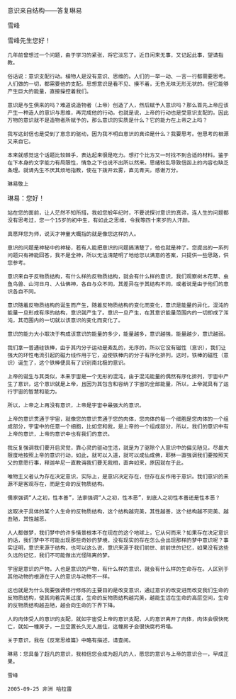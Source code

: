 意识来自结构——答复琳易

雪峰


雪峰先生您好！

    几年前曾想过一个问题，由于学习的紧张，将它淡忘了。近日闲来无事，又记起此事，望请指教。

    俗话说：意识支配行动。植物人是没有意识、思维的。人们的一举一动、一言一行都需要思考。人们做的一切，都需要他的支配。思想意识是看不见、摸不着，无色无味无形无状的。但它能够产生巨大的能量，直接操控着我们。

    意识是与生俱来的吗？难道说造物者（上帝）创造了人，然后赋予人意识吗？那么首先上帝应该产生一种造人的意识与思维，再完成他的行动。也就是说，上帝的行动也是受意识支配的。因此万物的意识就不是造物者所赋予的，那么意识的实质是什么？它的能力在上帝之上吗？

    我写这封信也是受到了意念的驱动，因为我不明白意识的真谛是什么？我要思考。但思考的根源又来自它。

    本来就感觉这个话题比较棘手，表达起来很是吃力。想打个比方又一时找不到合适的材料。鉴于在下本身的文字能力有局限性，情急之下也说不出所以然来。思绪较乱导致信函上的内容也缺乏条理。就请先生不厌其烦地指教，使在下拨开云雾，直见青天。感谢万分。

    琳易敬上


琳易：您好！

    站在您的面前，让人茫然不知所措，我如您般年纪时，不要说探讨意识的真谛，连人生的问题都没有思考过，您一个15岁的初中生，有如此之思维，令我等四十来岁的人汗颜。

    真愿拜您为师，说天才神童大概指的就是像您这样的人。

    意识的问题是神秘中的神秘，若有人能把意识的问题搞清楚了，他也就是神了。您提出的一系列问题只有神能回答，我不是全神，所以无法清楚明了地给您以满意的答案，只提供一些思路，供您参考。

    意识来自于反物质结构，有什么样的反物质结构，就会有什么样的意识，我们观察树木花草、虫鱼鸟兽、山河日月、人仙佛神，各自与众不同，其差异在于其结构不同，或者说是由于他们的意识各自不同。

    意识随着反物质结构的诞生而产生，随着反物质结构的变化而变化，意识是能量的异化，混沌的能量一旦形成有序的结构，意识就产生了。意识一旦产生，在其意识能量范围内的一切即成了浑沌，其范围内的一切就以该意识的变化而变化了。

    意识的能力大小取决于构成该意识的能量的多少，能量越多，意识越强，能量越少，意识越弱。

    我们拿一普通硅铁棒，由于其内分子运动是紊乱的，无序的，所以它没有磁性（意识），我们让强大的环性电流引起的磁力线作用于它，迫使铁棒内的分子有序化排列，这时，铁棒的磁性（意识）诞生了，这个铁棒便具有了识别南北极的意识。

    上帝的诞生与其类似，本来宇宙是一个无形的混沌，由于混沌能量的偶然有序化排列，宇宙中产生了意识，这个意识就是上帝，且因为其包含和容纳了宇宙的全部能量，所以，上帝就具有了运行宇宙的智慧和能力。

    所以，上帝之上再没有意识，上帝是宇宙中最强大的意识。

    上帝的意识贯通于宇宙，就像您的意识贯通于您的肉体，您肉体的每一个细胞是您肉体的一个组成部分，宇宙中的任意一个细胞，比如您和我，是上帝的一个组成部分，所以，我们的意识中有上帝的意识，上帝的意识中也有我们的意识。

    我反复强调我们要开启灵觉，靠心灵的驱动生活，就是为了驱除个人意识中的偏见陋见，尽最大限度地按照上帝的意识行动，如此，就可以入道，就可以成仙成佛，耶稣一直强调我们要按照天父的意愿行事，释迦牟尼一直教诲我们要无我相，直奔如来，原因就在于此。

    唯物主义者认为存在决定意识，实际上，是意识决定存在，但存在反作用于意识。我们意识的来源不是客观存在，而是生命的反物质结构。

    儒家强调“人之初，性本善”，法家强调“人之初，性本恶”，到底人之初性本善还是性本恶？

    这取决于具体的某个人生命的反物质结构，这个结构越完美，其性越善，这个结构越不完美、越丑陋，其性越恶。

    人人都做梦，我们梦中的许多情景根本不在现在的这个地球上，它从何而来？如果存在决定意识的话，我们梦中不可能出现那些奇妙的梦境，没有现实的存在怎么会出现那样的梦中意识呢？事实证明，意识来源于结构，也可以这么说，意识来源于我们前世、前前世的记忆，如果没有这些久远的记忆，我们不可能做出光怪陆离的梦。

    宇宙是意识的产物，人也是意识的产物，有什么样的意识，就会有什么样的生命存在。人区别于其他动物的根源在于人的意识与动物不一样。

    这也就是为什么我要强调修行修炼的主要目的是改变意识，通过意识的改变进而改变我们生命的反物质结构，使其向着完美过度，生命的反物质结构越完美，越能生活在生命的高层空间，生命的反物质结构越丑陋，越会向生命的下界下降。

    人的肉体受人的意识的支配，就如宇宙受上帝的意识支配，人的意识离开了肉体，肉体会很快死亡，就如一幢房子，一旦空置长久无人居住，这幢房子会很快腐朽坍塌。

    关于意识，我在《反常思维篇》中略有描述，请查阅。

    琳易：您具备了超凡的意识，我相信您会成为超凡的人，愿您的意识与上帝的意识合一，早成正果。

    雪峰

    2005-09-25 非洲 哈拉雷 



